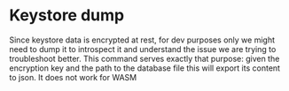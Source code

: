 # Keystore dump

Since keystore data is encrypted at rest, for dev purposes only we might need to dump it to introspect it and understand
the issue we are trying to troubleshoot better. This command serves exactly that purpose: given the encryption key and
the path to the database file this will export its content to json. It does not work for WASM
